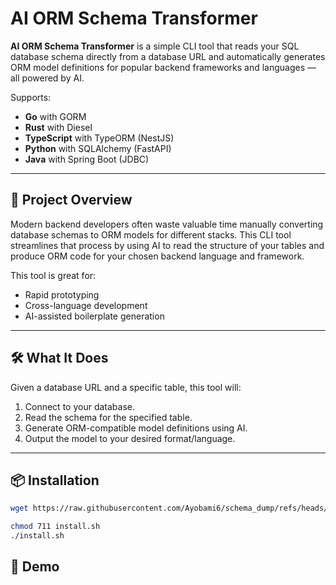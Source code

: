 # AI ORM Schema Transformer

**AI ORM Schema Transformer** is a simple CLI tool that reads your SQL database schema directly from a database URL and automatically generates ORM model definitions for popular backend frameworks and languages — all powered by AI.

Supports:
- **Go** with GORM
- **Rust** with Diesel
- **TypeScript** with TypeORM (NestJS)
- **Python** with SQLAlchemy (FastAPI)
- **Java** with Spring Boot (JDBC)

---

## 🚀 Project Overview

Modern backend developers often waste valuable time manually converting database schemas to ORM models for different stacks. This CLI tool streamlines that process by using AI to read the structure of your tables and produce ORM code for your chosen backend language and framework.

This tool is great for:
- Rapid prototyping
- Cross-language development
- AI-assisted boilerplate generation

---

## 🛠️ What It Does

Given a database URL and a specific table, this tool will:
1. Connect to your database.
2. Read the schema for the specified table.
3. Generate ORM-compatible model definitions using AI.
4. Output the model to your desired format/language.

---

## 📦 Installation
```sh
wget https://raw.githubusercontent.com/Ayobami6/schema_dump/refs/heads/master/install.sh
```

```sh
chmod 711 install.sh
./install.sh
```

## 📼 Demo
